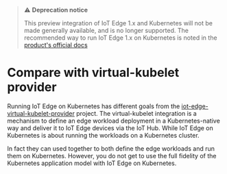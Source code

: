 > ⚠️ **Deprecation notice**
>
> This preview integration of IoT Edge 1.x and Kubernetes will not be made generally available, and is no longer supported. The recommended way to run IoT Edge 1.x on Kubernetes is noted in the [product's official docs](https://docs.microsoft.com/azure/iot-edge/how-to-install-iot-edge-kubernetes?view=iotedge-2020-11)

# Compare with virtual-kubelet provider

Running IoT Edge on Kubernetes has  different goals from the [iot-edge-virtual-kubelet-provider](https://github.com/Azure/iot-edge-virtual-kubelet-provider) project. The virtual-kubelet integration is a mechanism to define an edge workload deployment in a Kubernetes-native way and deliver it to IoT Edge devices via the IoT Hub. While IoT Edge on Kubernetes is about running the workloads on a Kubernetes cluster.

In fact they can used together to both define the edge workloads and run them on Kubernetes. However, you do not get to use the full fidelity of the Kubernetes application model with IoT Edge on Kubernetes.

